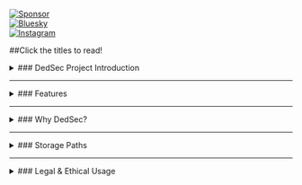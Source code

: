 [![Sponsor](https://img.shields.io/badge/sponsor-GitHub-green)](https://github.com/sponsors/dedsec1121fk)  
[![Bluesky](https://img.shields.io/badge/Bluesky-@dedsec1121fk-green)](https://bsky.app/profile/dedsec1121fk.bsky.social)  
[![Instagram](https://img.shields.io/badge/Instagram-@loukas_floros-green)](https://www.instagram.com/loukas_floros/profilecard/?igsh=MnR2eTdxaTN5ZHZi)  

##Click the titles to read!

<details>
  <summary>### DedSec Project Introduction</summary>
  The **DedSec Project** is a versatile collection of tools aimed at advancing cybersecurity, secure communication, and automation. It offers a range of features for anonymous data collection, real-time monitoring, and personal environment customization, all designed to be used ethically and responsibly. Whether you're looking to test phishing defenses, build private servers, or communicate anonymously, DedSec has tools tailored for your needs.  

  **Disclaimer:** The tools in this repository are strictly for educational and ethical use. Misuse or unauthorized deployment may lead to legal consequences.
</details>

---

<details>
  <summary>### Features</summary>

  #### 1. Secure Communication  
  - **DedSec's Chat**: Enables anonymous chatting for 8 users. No chats are saved, ensuring complete privacy; files can be shared.  
  - **Fox Chat**: Enables anonymous chatting for unlimited users. No chats are saved, ensuring complete privacy; files can be shared.  

  #### 2. Camera Tools  
  - **Camera Phish**: Share a link to capture continuous images from the front or back camera (user's choice). Images are saved automatically in `Internal Storage/Download/Camera-Phish`.  

  #### 3. Audio Recording  
  - **Sound Recording**: Share a link to record high-quality audio. Recordings are saved in `Internal Storage/Download/Recordings`.  

  #### 4. Geolocation Tools  
  - **Live Location Tracker**: Retrieve real-time GPS coordinates and street details via shared links.  

  #### 5. Database Management  
  - **DedSec Database**: Build and manage personal databases or servers. Includes efficient search, retrieval, and export features for organized data management.  

  #### 6. Phishing Simulations  
  - **Donation Phishing**: Create phishing templates for controlled simulations, improving awareness and security measures.  

  #### 7. OSINT Tools  
  - **OSINTDS**: Automates the collection of open-source data from public sources, customizable for targeted intelligence.  

  #### 8. Authentication Framework  
  - **T-Login**: Secure multi-user authentication with encryption, session tracking, and audit logging.  

  #### 9. Customization  
  - **Customization Tool**: Modify terminal settings like color schemes, fonts, and layouts. Save and load profiles to automate repetitive tasks.  
</details>

---

<details>
  <summary>### Why DedSec?</summary>
  With DedSec, users can:  
  - **Ethically Collect Data**: Use secure links to gather images, recordings, or location details for testing and analysis.  
  - **Communicate Anonymously**: Chat without leaving a trace.  
  - **Simulate Attacks**: Conduct phishing tests to identify and improve system weaknesses.  
  - **Customize Workflows**: Personalize environments for efficiency.  
  - **Gather Intelligence**: Automate OSINT tasks for research and analysis.  
</details>

---

<details>
  <summary>### Storage Paths</summary>
  - **Images**: `Internal Storage/Download/Camera-Phish`  
  - **Audio**: `Internal Storage/Download/Recordings`  
</details>

---

<details>
  <summary>### Legal & Ethical Usage</summary>
  1. Obtain explicit permission from system owners before deployment.  
  2. Follow all applicable local, national, and international laws.  
  3. DedSec is designed for ethical use only—misuse is strictly prohibited.  

  **DedSec empowers innovation, education, and cybersecurity research. Use it to make a positive impact!**
</details>
